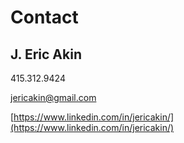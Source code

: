 # Contact

## J. Eric Akin

415.312.9424

<a href="mailto:jericakin@gmail.com">jericakin@gmail.com</a>

[https://www.linkedin.com/in/jericakin/](https://www.linkedin.com/in/jericakin/)


